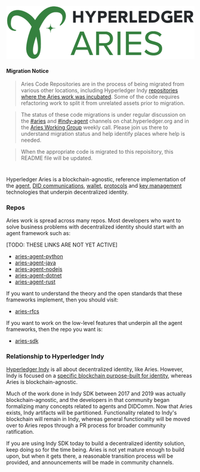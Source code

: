 ![Hyperledger Aries](collateral/Hyperledger_Aries_Logo_Color.png)

#### Migration Notice
>Aries Code Repositories are in the process of being migrated from various other locations, including Hyperledger Indy [repositories where the Aries work was incubated](https://github.com/hyperledger/indy-hipe/blob/master/README.md). Some of the code requires refactoring work to split it from unrelated assets prior to migration.

>The status of these code migrations is under regular discussion on the [#aries](https://chat.hyperledger.org/channel/aries) and [#indy-agent](https://chat.hyperledger.org/channel/indy-agent) channels on chat.hyperledger.org and in the [Aries Working Group](https://wiki.hyperledger.org/display/ARIES/Aries+Working+Group) weekly call. Please join us there to understand migration status and help identify places where help is needed.

>When the appropriate code is migrated to this repoisitory, this README file will be updated.

#
Hyperledger Aries is a blockchain-agnostic, reference implementation of the
[agent](
https://github.com/hyperledger/aries-rfcs/blob/master/concepts/0004-agents/README.md),
[DID communications](
https://github.com/hyperledger/aries-rfcs/blob/master/concepts/0005-didcomm/README.md),
[wallet](
),
[protocols](
https://github.com/hyperledger/aries-rfcs/blob/master/concepts/0003-protocols/README.md) 
and
[key management](
https://github.com/hyperledger/aries-rfcs/blob/master/concepts/0051-dkms/README.md)
technologies that underpin decentralized identity.

### Repos

Aries work is spread across many repos. Most developers who want to solve business
problems with decentralized identity should start with an agent framework such as:

[TODO: THESE LINKS ARE NOT YET ACTIVE]

* [aries-agent-python](https://github.com/hyperledger/aries-agent-python)
* [aries-agent-java](https://github.com/hyperledger/aries-agent-java)
* [aries-agent-nodejs](https://github.com/hyperledger/aries-agent-nodejs)
* [aries-agent-dotnet](https://github.com/hyperledger/aries-agent-dotnet)
* [aries-agent-rust](https://github.com/hyperledger/aries-agent-rust)

If you want to understand the theory and the open standards that these frameworks
implement, then you should visit:

* [aries-rfcs](https://github.com/hyperledger/aries-rfcs)

If you want to work on the low-level features that underpin all the agent
frameworks, then the repo you want is:

* [aries-sdk](https://github.com/hyperledger/aries-rfcs)

### Relationship to Hyperledger Indy

[Hyperledger Indy](https://github.com/hyperledger/indy-sdk/blob/master/README.md)
is all about decentralized identity, like Aries. However, Indy is
focused on a [specific blockchain purpose-built for identity](
https://github.com/hyperledger/indy-node/blob/master/README.md), whereas Aries is
blockchain-agnostic.

Much of the work done in Indy SDK between 2017 and 2019 was actually blockchain-agnostic,
and the developers in that community began formalizing many concepts related to agents
and DIDComm. Now that Aries exists, Indy artifacts will be partitioned. Functionality
related to Indy's blockchain will remain in Indy, whereas general functionality will be
moved over to Aries repos through a PR process for broader community ratification.

If you are using Indy SDK today to build a decentralized identity solution, keep
doing so for the time being. Aries is not yet mature enough to build upon, but when
it gets there, a reasonable transition process will be provided, and announcements will
be made in community channels.

